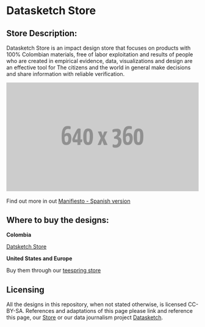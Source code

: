 # Datasketch Store

## Store Description:

Datasketch Store is an impact design store that focuses on products with 100% Colombian materials, free of labor exploitation and results of people who are created in empirical evidence, data, visualizations and design are an effective tool for The citizens and the world in general make decisions and share information with reliable verification.

![](image.png)

Find out more in out [Manifiesto - Spanish version](manifiesto.md)


## Where to buy the designs:


**Colombia**

[Datsketch Store](https://datasketch.store)

**United States and Europe**

Buy them through our [teespring store](https://teespring.com/stores/datasketch)


## Licensing

All the designs in this repository, when not stated otherwise, is licensed CC-BY-SA. References and adaptations of this page please link and reference this page, our [Store](http://datasketch.store) or our data journalism project [Datasketch](http://datasketch.co).

